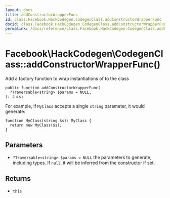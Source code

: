 ```yaml
---
layout: docs
title: addConstructorWrapperFunc
id: class.Facebook.HackCodegen.CodegenClass.addConstructorWrapperFunc
docid: class.Facebook.HackCodegen.CodegenClass.addConstructorWrapperFunc
permalink: /docs/reference/class.Facebook.HackCodegen.CodegenClass.addConstructorWrapperFunc.md
---
```

# Facebook\\HackCodegen\\CodegenClass::addConstructorWrapperFunc()




Add a factory function to wrap instantiations of to the class




``` Hack
public function addConstructorWrapperFunc(
  ?Traversable<string> $params = NULL,
): this;
```




For example, if ` MyClass ` accepts a single `` string `` parameter, it would
generate:




```
function MyClass(string $s): MyClass {
  return new MyClass($s);
}
```




## Parameters




* ` ?Traversable<string> $params = NULL ` the parameters to generate, including types. If `` null ``,
  it will be inferred from the constructor if set.




## Returns




- ` this `